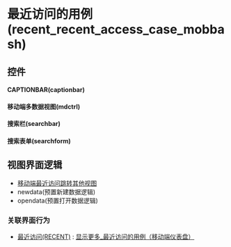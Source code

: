 # 最近访问的用例(recent_recent_access_case_mobbash)  <!-- {docsify-ignore-all} -->



## 控件
#### CAPTIONBAR(captionbar)
#### 移动端多数据视图(mdctrl)
#### 搜索栏(searchbar)
#### 搜索表单(searchform)

## 视图界面逻辑
  * [移动端最近访问跳转其他视图](module/Base/recent/uilogic/mob_recent_jump_other_view)
  * newdata(预置新建数据逻辑)
  * opendata(预置打开数据逻辑)


### 关联界面行为
  * [最近访问(RECENT)](module/Base/recent) : [显示更多_最近访问的用例（移动端仪表盘）](module/Base/recent#界面行为)

<script>
 const { createApp } = Vue
  createApp({
    data() {
      return {

      }
    }
  }).use(ElementPlus).mount('#app')
</script>